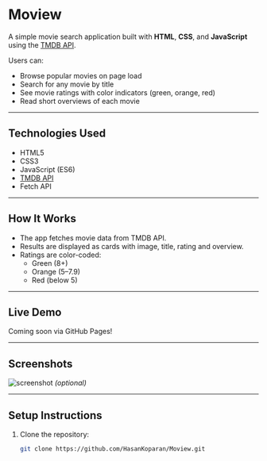 # Moview

A simple movie search application built with **HTML**, **CSS**, and **JavaScript** using the [TMDB API](https://www.themoviedb.org/documentation/api).

Users can:
- Browse popular movies on page load
- Search for any movie by title
- See movie ratings with color indicators (green, orange, red)
- Read short overviews of each movie

---

## Technologies Used

- HTML5
- CSS3
- JavaScript (ES6)
- [TMDB API](https://developers.themoviedb.org/3)
- Fetch API

---

## How It Works

- The app fetches movie data from TMDB API.
- Results are displayed as cards with image, title, rating and overview.
- Ratings are color-coded:
  - Green (8+)
  - Orange (5–7.9)
  - Red (below 5)

---

## Live Demo

Coming soon via GitHub Pages!

---

## Screenshots

![screenshot](screenshot.png) *(optional)*

---

## Setup Instructions

1. Clone the repository:
   ```bash
   git clone https://github.com/HasanKoparan/Moview.git
